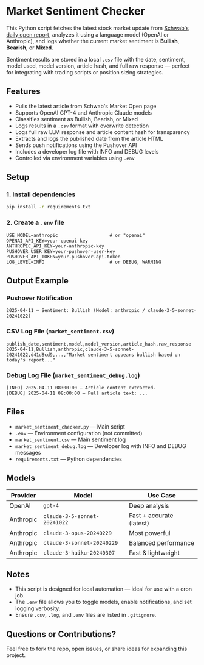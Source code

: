 # Market Sentiment Checker

This Python script fetches the latest stock market update from [Schwab's daily open report](https://www.schwab.com/learn/story/stock-market-update-open), analyzes it using a language model (OpenAI or Anthropic), and logs whether the current market sentiment is **Bullish**, **Bearish**, or **Mixed**.

Sentiment results are stored in a local `.csv` file with the date, sentiment, model used, model version, article hash, and full raw response — perfect for integrating with trading scripts or position sizing strategies.

## Features

- Pulls the latest article from Schwab's Market Open page
- Supports OpenAI GPT-4 and Anthropic Claude models
- Classifies sentiment as Bullish, Bearish, or Mixed
- Logs results in a `.csv` format with overwrite detection
- Logs full raw LLM response and article content hash for transparency
- Extracts and logs the published date from the article HTML
- Sends push notifications using the Pushover API
- Includes a developer log file with INFO and DEBUG levels
- Controlled via environment variables using `.env`

## Setup

### 1. Install dependencies

```bash
pip install -r requirements.txt
```

### 2. Create a `.env` file

```env
USE_MODEL=anthropic                   # or "openai"
OPENAI_API_KEY=your-openai-key
ANTHROPIC_API_KEY=your-anthropic-key
PUSHOVER_USER_KEY=your-pushover-user-key
PUSHOVER_API_TOKEN=your-pushover-api-token
LOG_LEVEL=INFO                        # or DEBUG, WARNING
```

## Output Example

### Pushover Notification

```
2025-04-11 — Sentiment: Bullish (Model: anthropic / claude-3-5-sonnet-20241022)
```

### CSV Log File (`market_sentiment.csv`)

```csv
publish_date,sentiment,model,model_version,article_hash,raw_response
2025-04-11,Bullish,anthropic,claude-3-5-sonnet-20241022,d41d8cd9,...,"Market sentiment appears bullish based on today's report..."
```

### Debug Log File (`market_sentiment_debug.log`)

```
[INFO] 2025-04-11 08:00:00 — Article content extracted.
[DEBUG] 2025-04-11 08:00:00 — Full article text: ...
```

## Files

- `market_sentiment_checker.py` — Main script
- `.env` — Environment configuration (not committed)
- `market_sentiment.csv` — Main sentiment log
- `market_sentiment_debug.log` — Developer log with INFO and DEBUG messages
- `requirements.txt` — Python dependencies

## Models

| Provider   | Model                             | Use Case                     |
|------------|-----------------------------------|-------------------------------|
| OpenAI     | `gpt-4`                           | Deep analysis                 |
| Anthropic  | `claude-3-5-sonnet-20241022`      | Fast + accurate (latest)     |
| Anthropic  | `claude-3-opus-20240229`          | Most powerful                |
| Anthropic  | `claude-3-sonnet-20240229`        | Balanced performance         |
| Anthropic  | `claude-3-haiku-20240307`         | Fast & lightweight           |

## Notes

- This script is designed for local automation — ideal for use with a cron job.
- The `.env` file allows you to toggle models, enable notifications, and set logging verbosity.
- Ensure `.csv`, `.log`, and `.env` files are listed in `.gitignore`.

## Questions or Contributions?

Feel free to fork the repo, open issues, or share ideas for expanding this project.
